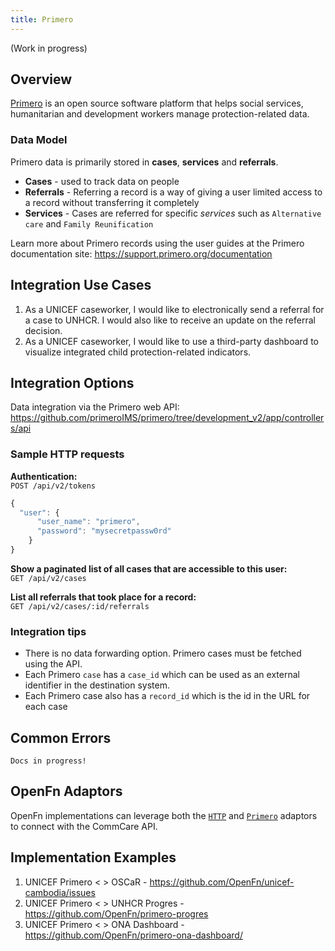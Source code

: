 ```yaml
---
title: Primero
---
```


(Work in progress)

## Overview

[Primero](https://www.primero.org/) is an open source software platform that helps social services, humanitarian and development workers manage protection-related data.

### Data Model

Primero data is primarily stored in **cases**, **services** and **referrals**. 
- **Cases** - used to track data on people
- **Referrals** - Referring a record is a way of giving a user limited access to a record without transferring it completely 
- **Services** - Cases are referred for specific _services_ such as `Alternative care` and `Family Reunification` 

Learn more about Primero records using the user guides at the Primero documentation site: https://support.primero.org/documentation


## Integration Use Cases

1. As a UNICEF caseworker, I would like to electronically send a referral for a case to UNHCR. I would also like to receive an update on the referral decision.
2. As a UNICEF caseworker, I would like to use a third-party dashboard to visualize integrated child protection-related indicators.



## Integration Options

Data integration via the Primero web API:  
https://github.com/primeroIMS/primero/tree/development_v2/app/controllers/api


### Sample HTTP requests

**Authentication:**  
`POST /api/v2/tokens`
```js
{
  "user": {
      "user_name": "primero",
      "password": "mysecretpassw0rd"
    }
}
```

**Show a paginated list of all cases that are accessible to this user:**   
`GET /api/v2/cases`

**List all referrals that took place for a record:**  
`GET /api/v2/cases/:id/referrals`


### Integration tips

- There is no data forwarding option. Primero cases must be fetched using the API.
- Each Primero `case` has a `case_id` which can be used as an external identifier in the destination system. 
- Each Primero case also has a `record_id` which is the id in the URL for each case


## Common Errors

```
Docs in progress!
```


## OpenFn Adaptors

OpenFn implementations can leverage both the [`HTTP`](https://github.com/OpenFn/language-http) and
[`Primero`](https://github.com/OpenFn/language-primero) adaptors to connect
with the CommCare API.


## Implementation Examples

1. UNICEF Primero < > OSCaR  - https://github.com/OpenFn/unicef-cambodia/issues
2. UNICEF Primero < > UNHCR Progres - https://github.com/OpenFn/primero-progres
3. UNICEF Primero < > ONA Dashboard - https://github.com/OpenFn/primero-ona-dashboard/
